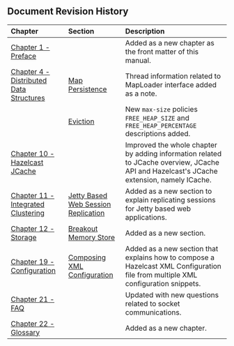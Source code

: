 

## Document Revision History

|Chapter|Section|Description|
|:-------|:-------|:-----------|
|[Chapter 1 - Preface](#preface)||Added as a new chapter as the front matter of this manual.|
|[Chapter 4 - Distributed Data Structures](#distributed-data-structures)|[Map Persistence](#map-persistence)|Thread information related to MapLoader interface added as a note.
||[Eviction](#eviction)|New `max-size` policies `FREE_HEAP_SIZE` and `FREE_HEAP_PERCENTAGE` descriptions added.
|[Chapter 10 - Hazelcast JCache](#hazelcast-jcache)||Improved the whole chapter by adding information related to JCache overview, JCache API and Hazelcast's JCache extension, namely ICache.|
|[Chapter 11 - Integrated Clustering](#integrated-clustering)|[Jetty Based Web Session Replication](#jetty-based-web-session-replication)|Added as a new section to explain replicating sessions for Jetty based web applications.|
|[Chapter 12 - Storage](#storage)|[Breakout Memory Store](#hazelcast-breakout-memory-store)|Added as a new section.|
|[Chapter 19 - Configuration](#configuration)|[Composing XML Configuration](#composing-xml-configuration)|Added as a new section that explains how to compose a Hazelcast XML Configuration file from multiple XML configuration snippets.|
|[Chapter 21 - FAQ](#frequently-asked-questions)||Updated with new questions related to socket communications.|
|[Chapter 22 - Glossary](#glossary)||Added as a new chapter.|






<br> </br>


